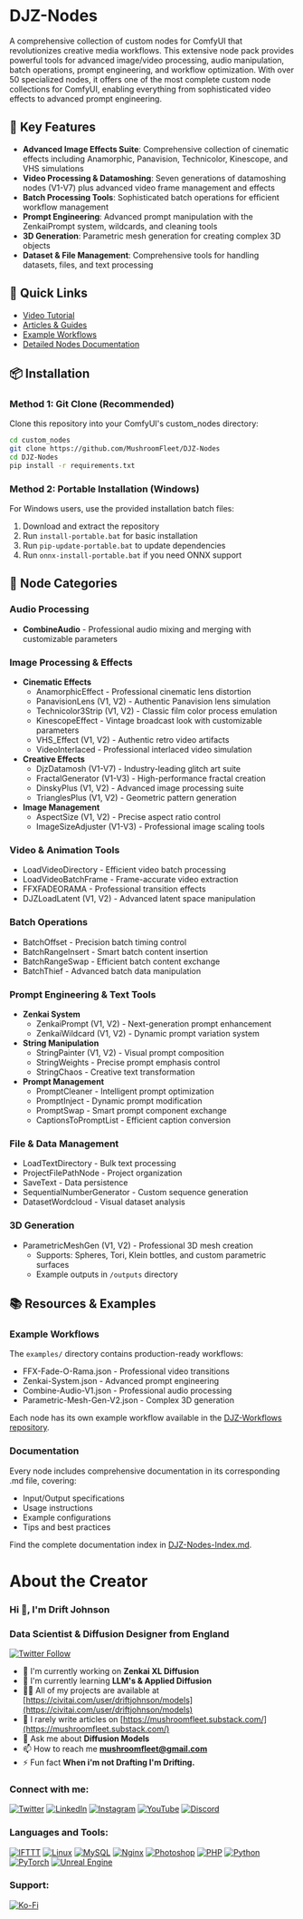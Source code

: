 # DJZ-Nodes

A comprehensive collection of custom nodes for ComfyUI that revolutionizes creative media workflows. This extensive node pack provides powerful tools for advanced image/video processing, audio manipulation, batch operations, prompt engineering, and workflow optimization. With over 50 specialized nodes, it offers one of the most complete custom node collections for ComfyUI, enabling everything from sophisticated video effects to advanced prompt engineering.

## 🌟 Key Features

- **Advanced Image Effects Suite**: Comprehensive collection of cinematic effects including Anamorphic, Panavision, Technicolor, Kinescope, and VHS simulations
- **Video Processing & Datamoshing**: Seven generations of datamoshing nodes (V1-V7) plus advanced video frame management and effects
- **Batch Processing Tools**: Sophisticated batch operations for efficient workflow management
- **Prompt Engineering**: Advanced prompt manipulation with the ZenkaiPrompt system, wildcards, and cleaning tools
- **3D Generation**: Parametric mesh generation for creating complex 3D objects
- **Dataset & File Management**: Comprehensive tools for handling datasets, files, and text processing

## 🚀 Quick Links
- [Video Tutorial](https://www.youtube.com/watch?v=MnZnP0Fav8E)
- [Articles & Guides](https://civitai.com/user/driftjohnson/articles)
- [Example Workflows](https://github.com/MushroomFleet/DJZ-Workflows/tree/main/DJZ-Nodes-Examples)
- [Detailed Nodes Documentation](https://github.com/MushroomFleet/DJZ-Nodes/blob/main/DJZ-Nodes-Index.md)

## 📦 Installation

### Method 1: Git Clone (Recommended)
Clone this repository into your ComfyUI's custom_nodes directory:

```bash
cd custom_nodes
git clone https://github.com/MushroomFleet/DJZ-Nodes
cd DJZ-Nodes
pip install -r requirements.txt
```

### Method 2: Portable Installation (Windows)
For Windows users, use the provided installation batch files:
1. Download and extract the repository
2. Run `install-portable.bat` for basic installation
3. Run `pip-update-portable.bat` to update dependencies
4. Run `onnx-install-portable.bat` if you need ONNX support

## 🔧 Node Categories

### Audio Processing
- **CombineAudio** - Professional audio mixing and merging with customizable parameters

### Image Processing & Effects
- **Cinematic Effects**
  - AnamorphicEffect - Professional cinematic lens distortion
  - PanavisionLens (V1, V2) - Authentic Panavision lens simulation
  - Technicolor3Strip (V1, V2) - Classic film color process emulation
  - KinescopeEffect - Vintage broadcast look with customizable parameters
  - VHS_Effect (V1, V2) - Authentic retro video artifacts
  - VideoInterlaced - Professional interlaced video simulation
- **Creative Effects**
  - DjzDatamosh (V1-V7) - Industry-leading glitch art suite
  - FractalGenerator (V1-V3) - High-performance fractal creation
  - DinskyPlus (V1, V2) - Advanced image processing suite
  - TrianglesPlus (V1, V2) - Geometric pattern generation
- **Image Management**
  - AspectSize (V1, V2) - Precise aspect ratio control
  - ImageSizeAdjuster (V1-V3) - Professional image scaling tools

### Video & Animation Tools
- LoadVideoDirectory - Efficient video batch processing
- LoadVideoBatchFrame - Frame-accurate video extraction
- FFXFADEORAMA - Professional transition effects
- DJZLoadLatent (V1, V2) - Advanced latent space manipulation

### Batch Operations
- BatchOffset - Precision batch timing control
- BatchRangeInsert - Smart batch content insertion
- BatchRangeSwap - Efficient batch content exchange
- BatchThief - Advanced batch data manipulation

### Prompt Engineering & Text Tools
- **Zenkai System**
  - ZenkaiPrompt (V1, V2) - Next-generation prompt enhancement
  - ZenkaiWildcard (V1, V2) - Dynamic prompt variation system
- **String Manipulation**
  - StringPainter (V1, V2) - Visual prompt composition
  - StringWeights - Precise prompt emphasis control
  - StringChaos - Creative text transformation
- **Prompt Management**
  - PromptCleaner - Intelligent prompt optimization
  - PromptInject - Dynamic prompt modification
  - PromptSwap - Smart prompt component exchange
  - CaptionsToPromptList - Efficient caption conversion

### File & Data Management
- LoadTextDirectory - Bulk text processing
- ProjectFilePathNode - Project organization
- SaveText - Data persistence
- SequentialNumberGenerator - Custom sequence generation
- DatasetWordcloud - Visual dataset analysis

### 3D Generation
- ParametricMeshGen (V1, V2) - Professional 3D mesh creation
  - Supports: Spheres, Tori, Klein bottles, and custom parametric surfaces
  - Example outputs in `/outputs` directory

## 📚 Resources & Examples

### Example Workflows
The `examples/` directory contains production-ready workflows:
- FFX-Fade-O-Rama.json - Professional video transitions
- Zenkai-System.json - Advanced prompt engineering
- Combine-Audio-V1.json - Professional audio processing
- Parametric-Mesh-Gen-V2.json - Complex 3D generation

Each node has its own example workflow available in the [DJZ-Workflows repository](https://github.com/MushroomFleet/DJZ-Workflows/tree/main/DJZ-Nodes-Examples).

### Documentation
Every node includes comprehensive documentation in its corresponding .md file, covering:
- Input/Output specifications
- Usage instructions
- Example configurations
- Tips and best practices

Find the complete documentation index in [DJZ-Nodes-Index.md](https://github.com/MushroomFleet/DJZ-Nodes/blob/main/DJZ-Nodes-Index.md).

# About the Creator

### Hi 👋, I'm Drift Johnson

### Data Scientist & Diffusion Designer from England

[![Twitter Follow](https://img.shields.io/twitter/follow/mushroomfleet?logo=twitter&style=for-the-badge)](https://twitter.com/mushroomfleet)

- 🔭 I'm currently working on **Zenkai XL Diffusion**
- 🌱 I'm currently learning **LLM's & Applied Diffusion**
- 👨‍💻 All of my projects are available at [https://civitai.com/user/driftjohnson/models](https://civitai.com/user/driftjohnson/models)
- 📝 I rarely write articles on [https://mushroomfleet.substack.com/](https://mushroomfleet.substack.com/)
- 💬 Ask me about **Diffusion Models**
- 📫 How to reach me **mushroomfleet@gmail.com**
- ⚡ Fun fact **When i'm not Drafting I'm Drifting.**

### Connect with me:

[![Twitter](https://raw.githubusercontent.com/rahuldkjain/github-profile-readme-generator/master/src/images/icons/Social/twitter.svg)](https://twitter.com/mushroomfleet)
[![LinkedIn](https://raw.githubusercontent.com/rahuldkjain/github-profile-readme-generator/master/src/images/icons/Social/linked-in-alt.svg)](https://linkedin.com/in/mushroomfleet)
[![Instagram](https://raw.githubusercontent.com/rahuldkjain/github-profile-readme-generator/master/src/images/icons/Social/instagram.svg)](https://instagram.com/mushroomfleet)
[![YouTube](https://raw.githubusercontent.com/rahuldkjain/github-profile-readme-generator/master/src/images/icons/Social/youtube.svg)](https://www.youtube.com/@FiveBelowFiveUK)
[![Discord](https://raw.githubusercontent.com/rahuldkjain/github-profile-readme-generator/master/src/images/icons/Social/discord.svg)](https://discord.gg/DtMXKqD5bT)

### Languages and Tools:

[![IFTTT](https://www.vectorlogo.zone/logos/ifttt/ifttt-ar21.svg)](https://ifttt.com/)
[![Linux](https://raw.githubusercontent.com/devicons/devicon/master/icons/linux/linux-original.svg)](https://www.linux.org/)
[![MySQL](https://raw.githubusercontent.com/devicons/devicon/master/icons/mysql/mysql-original-wordmark.svg)](https://www.mysql.com/)
[![Nginx](https://raw.githubusercontent.com/devicons/devicon/master/icons/nginx/nginx-original.svg)](https://www.nginx.com)
[![Photoshop](https://raw.githubusercontent.com/devicons/devicon/master/icons/photoshop/photoshop-line.svg)](https://www.photoshop.com/en)
[![PHP](https://raw.githubusercontent.com/devicons/devicon/master/icons/php/php-original.svg)](https://www.php.net)
[![Python](https://raw.githubusercontent.com/devicons/devicon/master/icons/python/python-original.svg)](https://www.python.org)
[![PyTorch](https://www.vectorlogo.zone/logos/pytorch/pytorch-icon.svg)](https://pytorch.org/)
[![Unreal Engine](https://raw.githubusercontent.com/kenangundogan/fontisto/036b7eca71aab1bef8e6a0518f7329f13ed62f6b/icons/svg/brand/unreal-engine.svg)](https://unrealengine.com/)

### Support:

[![Ko-Fi](https://cdn.ko-fi.com/cdn/kofi3.png?v=3)](https://ko-fi.com/driftjohnson)

